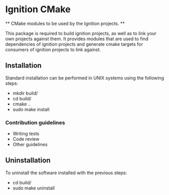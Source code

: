 # Ignition CMake

** CMake modules to be used by the Ignition projects. **

This package is required to build ignition projects, as well as to link your own 
projects against them. It provides modules that are used to find dependencies
of ignition projects and generate cmake targets for consumers of ignition projects
to link against.

## Installation

Standard installation can be performed in UNIX systems using the following 
steps:

 - mkdir build/
 - cd build/
 - cmake ..
 - sudo make install

### Contribution guidelines ###

* Writing tests
* Code review
* Other guidelines

## Uninstallation 

To uninstall the software installed with the previous steps:

 - cd build/
 - sudo make uninstall
